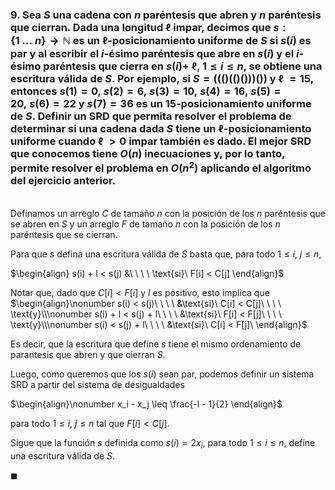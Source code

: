 ### 9. Sea $S$ una cadena con $n$ paréntesis que abren y $n$ paréntesis que cierran. Dada una longitud ℓ impar, decimos que $s : \{1\ . . .\ n\} \to \mathbb{N}$ es un ℓ-posicionamiento uniforme de $S$ si $s(i)$ es par y al escribir el $i$-ésimo paréntesis que abre en $s(i)$ y el $i$-ésimo paréntesis que cierra en $s(i) +$ ℓ, $1 \leq i \leq n$, se obtiene una escritura válida de $S$. Por ejemplo, si $S = ( ( ( ) ( ( ) ( ) ) ) ( ) )$ y ℓ $= 15$, entonces $s(1) = 0,\ s(2) = 6,\ s(3) = 10,\ s(4) = 16,\ s(5) = 20,\ s(6) = 22$ y $s(7) = 36$ es un $15$-posicionamiento uniforme de $S$. Definir un SRD que permita resolver el problema de determinar si una cadena dada $S$ tiene un ℓ-posicionamiento uniforme cuando ℓ $> 0$ impar también es dado. El mejor SRD que conocemos tiene $O(n)$ inecuaciones y, por lo tanto, permite resolver el problema en $O(n^2)$ aplicando el algoritmo del ejercicio anterior.

\
Definamos un arreglo $C$ de tamaño $n$ con la posición de los $n$ paréntesis que se abren en $S$ y un arreglo $F$ de tamaño $n$ con la posición de los $n$ paréntesis que se cierran.

Para que $s$ defina una escritura válida de $S$ basta que, para todo $1 \leq i,\ j \leq n$,

$\begin{align}
    s(i) + l < s(j) &\ \ \ \ \text{si}\ F[i] < C[j]
\end{align}$

Notar que, dado que $C[i] < F[i]$ y $l$ es positivo, esto implica que
$\begin{align}\nonumber
    s(i) < s(j)\ \ \ \ &\text{si}\ C[i] < C[j]\ \ \ \ \text{y}\\\nonumber
    s(i) + l < s(j) + l\ \ \ \ &\text{si}\ F[i] < F[j]\ \ \ \ \text{y}\\\nonumber
    s(i) < s(j) + l\ \ \ \ &\text{si}\ C[i] < F[j]\
\end{align}$

Es decir, que la escritura que define $s$ tiene el mismo ordenamiento de parantesis que abren y que cierran $S$. 

Luego, como queremos que los $s(i)$ sean par, podemos definir un sistema SRD a partir del sistema de desigualdades

$\begin{align}\nonumber
    x_i - x_j \leq \frac{-l - 1}{2}
\end{align}$

para todo $1 \leq i,\ j \leq n$ tal que $F[i] < C[j]$. 

Sigue que la función $s$ definida como $s(i) = 2x_i$, para todo $1 \leq i \leq n$, define una escritura válida de $S$.

$\blacksquare$
